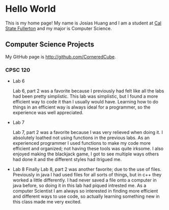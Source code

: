 # Hello World

This is my home page! My name is Josias Huang and I am a student at [Cal State Fullerton](http://www.fullerton.edu/) and my major is Computer Science.

## Computer Science Projects

My GitHub page is http://github.com/CorneredCube.

### CPSC 120

* Lab 6

    Lab 6, part 2 was a favorite because I previously had felt like all the labs had been pretty simplistic. This lab was simplistic, but I found a more efficient way to code it than I usually would have. Learning how to do things in an efficient way is always ideal for a programmer, so the experience was well appreciated.

* Lab 7

    Lab 7, part 2 was a favorite because I was very relieved when doing it. I absolutely loathed not using functions in the previous labs. As an experienced programmer I used functions to make my code more efficient and organized; not having these tools was quite irksome. I also enjoyed making the blackjack game, I got to see multiple ways others had done it and the different styles had itrigued me.

* Lab 8
    Finally Lab 8, part 2 was another favorite; due to the use of files. Previously in java I had used files for all sorts of things, but in c++ they worked a little differently. I had never saved a file onto a computer in java before, so doing it in this lab had piqued intrested me. As a computer Scientist I am always so interested in finding more efficient and different ways to use code, so actually learning something new in this class made me very excited.